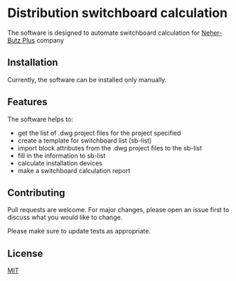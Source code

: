 # Distribution switchboard calculation

The software is designed to automate switchboard calculation for [Neher-Butz Plus](https://neher-butz-plus.de/) company
## Installation
Currently, the software can be installed only manually.

## Features

The software helps to:

* get the list of .dwg project files for the project specified
* create a template for switchboard list (sb-list)
* import block attributes from the .dwg project files to the sb-list
* fill in the information to sb-list
* calculate installation devices
* make a switchboard calculation report


## Contributing
Pull requests are welcome. For major changes, please open an issue first to discuss what you would like to change.

Please make sure to update tests as appropriate.

## License
[MIT](https://choosealicense.com/licenses/mit/)
